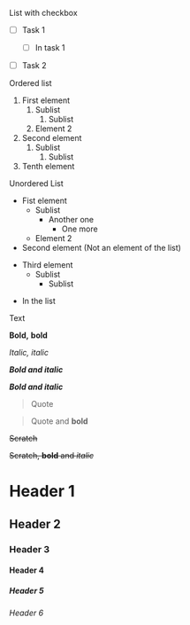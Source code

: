 List with checkbox

+ [ ] Task 1
    + [ ] In task 1
+ [ ] Task 2


Ordered list

1. First element
    1. Sublist
        1. Sublist
    1. Element 2    
1. Second element
    1. Sublist
        1. Sublist
1. Tenth element


Unordered List
- Fist element 
  * Sublist
      * Another one
        * One more
  * Element 2
- Second element
(Not an element of the list)
+ Third element
  * Sublist
    * Sublist
- In the list


Text

**Bold,**
__bold__

*Italic,*
_italic_

***Bold and italic***

**_Bold and italic_**

>Quote

>Quote and **bold**

~~Scratch~~

~~Scratch, **bold** and _italic_~~

# Header 1
## Header 2
### Header 3
#### Header 4
##### Header 5
###### Header 6

  
